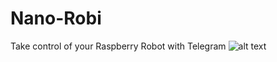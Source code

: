 # Nano-Robi
Take control of your Raspberry Robot with Telegram
![alt text](http://github.com/Metaboll/Nano-Robi/img.png)
